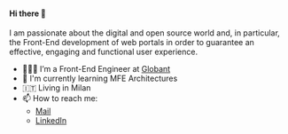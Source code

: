 #### Hi there 👋

I am passionate about the digital and open source world and, in particular, the Front-End development of web portals in order to guarantee an effective, engaging and functional user experience.

- 👨🏻‍💻 I’m a Front-End Engineer at [Globant](https://www.globant.com/)
- 🌱 I'm currently learning MFE Architectures
- 🇮🇹 Living in Milan
- 📫 How to reach me:
  - [Mail](mailto:stefanovolpatti@yahoo.it)
  - [LinkedIn](https://www.linkedin.com/in/stefano-volpatti/)






<!--
**volp99/volp99** is a ✨ _special_ ✨ repository because its `README.md` (this file) appears on your GitHub profile.
[![Top Langs](https://github-readme-stats.vercel.app/api/top-langs/?username=volp99&layout=compact)](https://github.com/anuraghazra/github-readme-stats)

Here are some ideas to get you started

- 🔭 I’m currently working on ...
- 🌱 I’m currently learning ...
- 👯 I’m looking to collaborate on ...
- 🤔 I’m looking for help with ...
- 💬 Ask me about ...
- 📫 How to reach me: ...
- 😄 Pronouns: ...
- ⚡ Fun fact: ...
-->
